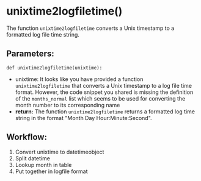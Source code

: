 # unixtime2logfiletime()
The function `unixtime2logfiletime` converts a Unix timestamp to a formatted log file time string.
## Parameters:
    def unixtime2logfiletime(unixtime):
- unixtime: It looks like you have provided a function `unixtime2logfiletime` that converts a
    Unix timestamp to a log file time format. However, the code snippet you shared is missing the
    definition of the `months_normal` list which seems to be used for converting the month number to its
    corresponding name
- **return:** The function `unixtime2logfiletime` returns a formatted log time string in the format
    "Month Day Hour:Minute:Second".

## Workflow:
1. Convert unixtime to datetimeobject
2. Split datetime
3. Lookup month in table
4. Put together in logfile format